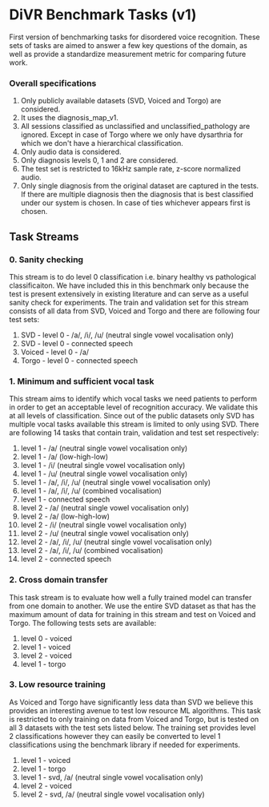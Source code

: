 # DiVR Benchmark Tasks (v1)

First version of benchmarking tasks for disordered voice recognition. These sets of tasks are aimed to answer a few key questions of the domain, as well as provide a standardize measurement metric for comparing future work.

### Overall specifications

1. Only publicly available datasets (SVD, Voiced and Torgo) are considered.
2. It uses the diagnosis_map_v1.
3. All sessions classified as unclassified and unclassified_pathology are ignored. Except in case of Torgo where we only have dysarthria for which we don't have a hierarchical classification.
4. Only audio data is considered.
5. Only diagnosis levels 0, 1 and 2 are considered.
6. The test set is restricted to 16kHz sample rate, z-score normalized audio.
7. Only single diagnosis from the original dataset are captured in the tests. If there are multiple diagnosis then the diagnosis that is best classified under our system is chosen. In case of ties whichever appears first is chosen.

## Task Streams

### 0. Sanity checking

This stream is to do level 0 classification i.e. binary healthy vs pathological classificaiton. We have included this in this benchmark only because the test is present extensively in existing literature and can serve as a useful sanity check for experiments. The train and validation set for this stream consists of all data from SVD, Voiced and Torgo and there are following four test sets:

1. SVD - level 0 - /a/, /i/, /u/ (neutral single vowel vocalisation only)
2. SVD - level 0 - connected speech
3. Voiced - level 0 - /a/
4. Torgo - level 0 - connected speech

### 1. Minimum and sufficient vocal task

This stream aims to identify which vocal tasks we need patients to perform in order to get an acceptable level of recognition accuracy. We validate this at all levels of classification. Since out of the public datasets only SVD has multiple vocal tasks available this stream is limited to only using SVD. There are following 14 tasks that contain train, validation and test set respectively:

1. level 1 - /a/ (neutral single vowel vocalisation only)
2. level 1 - /a/ (low-high-low)
3. level 1 - /i/ (neutral single vowel vocalisation only)
4. level 1 - /u/ (neutral single vowel vocalisation only)
5. level 1 - /a/, /i/, /u/ (neutral single vowel vocalisation only)
6. level 1 - /a/, /i/, /u/ (combined vocalisation)
7. level 1 - connected speech
8. level 2 - /a/ (neutral single vowel vocalisation only)
9. level 2 - /a/ (low-high-low)
10. level 2 - /i/ (neutral single vowel vocalisation only)
11. level 2 - /u/ (neutral single vowel vocalisation only)
12. level 2 - /a/, /i/, /u/ (neutral single vowel vocalisation only)
13. level 2 - /a/, /i/, /u/ (combined vocalisation)
14. level 2 - connected speech

### 2. Cross domain transfer

This task stream is to evaluate how well a fully trained model can transfer from one domain to another. We use the entire SVD dataset as that has the maximum amount of data for training in this stream and test on Voiced and Torgo. The following tests sets are available:

1. level 0 - voiced
2. level 1 - voiced
3. level 2 - voiced
4. level 1 - torgo

### 3. Low resource training

As Voiced and Torgo have significantly less data than SVD we believe this provides an interesting avenue to test low resource ML algorithms. This task is restricted to only training on data from Voiced and Torgo, but is tested on all 3 datasets with the test sets listed below. The training set provides level 2 classifications however they can easily be converted to level 1 classifications using the benchmark library if needed for experiments.

1. level 1 - voiced
2. level 1 - torgo
3. level 1 - svd, /a/ (neutral single vowel vocalisation only)
4. level 2 - voiced
5. level 2 - svd, /a/ (neutral single vowel vocalisation only)
